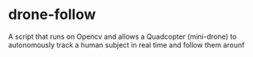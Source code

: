 drone-follow
============

A script that runs on Opencv and allows a Quadcopter (mini-drone) to autonomously track a human subject in real time and follow them arounf
